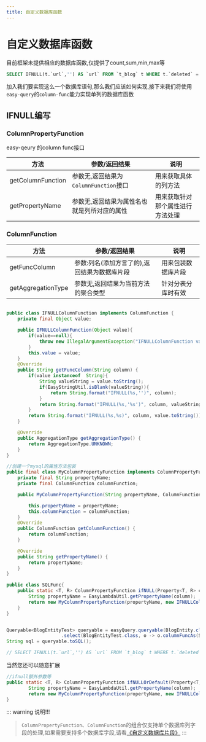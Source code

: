```yaml
---
title: 自定义数据库函数
---
```


# 自定义数据库函数
目前框架未提供相应的数据库函数,仅提供了count,sum,min,max等
```sql
SELECT IFNULL(t.`url`,'') AS `url` FROM `t_blog` t WHERE t.`deleted` = ?
```
加入我们要实现这么一个数据库语句,那么我们应该如何实现,接下来我们将使用`easy-query`的`column-func`能力实现单列的数据库函数

## IFNULL编写

### ColumnPropertyFunction
easy-qeury 的column func接口

方法  | 参数/返回结果 | 说明  
--- | --- | --- 
getColumnFunction | 参数无,返回结果为`ColumnFunction`接口  | 用来获取具体的列方法
getPropertyName | 参数无,返回结果为属性名也就是列所对应的属性  | 用来获取针对那个属性进行方法处理

### ColumnFunction

方法  | 参数/返回结果 | 说明  
--- | --- | --- 
getFuncColumn | 参数:列名(添加方言了的),返回结果为数据库片段  | 用来包装数据库片段
getAggregationType | 参数无,返回结果为当前方法的聚合类型 | 针对分表分库时有效


```java

public class IFNULLColumnFunction implements ColumnFunction {
    private final Object value;

    public IFNULLColumnFunction(Object value){
        if(value==null){
            throw new IllegalArgumentException("IFNULLColumnFunction value is null");
        }
        this.value = value;
    }
    @Override
    public String getFuncColumn(String column) {
        if(value instanceof  String){
            String valueString = value.toString();
            if(EasyStringUtil.isBlank(valueString)){
                return String.format("IFNULL(%s,'')", column);
            }
            return String.format("IFNULL(%s,'%s')", column, valueString);
        }
        return String.format("IFNULL(%s,%s)", column, value.toString());
    }

    @Override
    public AggregationType getAggregationType() {
        return AggregationType.UNKNOWN;
    }
}

//创建一个mysql的属性方法包装
public final class MyColumnPropertyFunction implements ColumnPropertyFunction {
    private final String propertyName;
    private final ColumnFunction columnFunction;

    public MyColumnPropertyFunction(String propertyName, ColumnFunction columnFunction){

        this.propertyName = propertyName;
        this.columnFunction = columnFunction;
    }
    @Override
    public ColumnFunction getColumnFunction() {
        return columnFunction;
    }

    @Override
    public String getPropertyName() {
        return propertyName;
    }
}

public class SQLFunc{
    public static <T, R> ColumnPropertyFunction ifNULL(Property<T, R> column) {
        String propertyName = EasyLambdaUtil.getPropertyName(column);
        return new MyColumnPropertyFunction(propertyName, new IFNULLColumnFunction(""));
    }
}


Queryable<BlogEntityTest> queryable = easyQuery.queryable(BlogEntity.class)
                    .select(BlogEntityTest.class, o -> o.columnFuncAs(SQLFunc.ifNULL(BlogEntity::getUrl), BlogEntityTest::getUrl));
String sql = queryable.toSQL();

// SELECT IFNULL(t.`url`,'') AS `url` FROM `t_blog` t WHERE t.`deleted` = ?
```

当然您还可以随意扩展
```java
//ifnull额外参数等
public static <T, R> ColumnPropertyFunction ifNULLOrDefault(Property<T, R> column,Object value) {
        String propertyName = EasyLambdaUtil.getPropertyName(column);
        return new MyColumnPropertyFunction(propertyName, new IFNULLColumnFunction(value));
}
```



::: warning 说明!!!
> `ColumnPropertyFunction`、`ColumnFunction`的组合仅支持单个数据库列字段的处理,如果需要支持多个数据库字段,请看[《自定义数据库片段》](/easy-query-doc/guide/adv/sql-segment)
:::